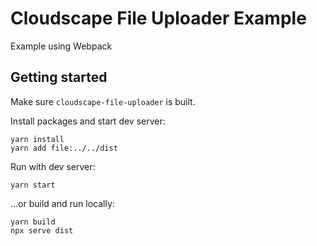 # Cloudscape File Uploader Example

Example using Webpack

## Getting started

Make sure `cloudscape-file-uploader` is built.

Install packages and start dev server:

```
yarn install
yarn add file:../../dist
```

Run with dev server:

```
yarn start
```

...or build and run locally:

```
yarn build
npx serve dist
```
